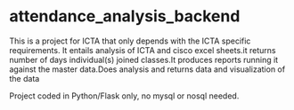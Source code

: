 # attendance_analysis_backend

This is a project for ICTA that only depends with the ICTA specific requirements.
It entails analysis of ICTA and cisco excel sheets.it returns number of days individual(s)
joined classes.It produces reports running it against the master data.Does analysis and returns data and visualization of the data


Project coded in Python/Flask only, no mysql or nosql needed.
